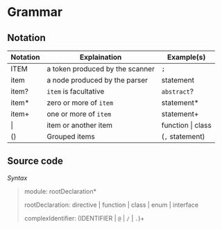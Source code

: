 # Grammar

## Notation

|Notation|Explaination|Example(s)|
|-|-|-|
|ITEM|a token produced by the scanner|`;`|
|item|a node produced by the parser|statement|
|item?|`item` is facultative|`abstract`?|
|item*|zero or more of `item`|statement*|
|item+|one or more of `item`|statement+|
|\||item or another item|function \| class|
|()|Grouped items|(`,` statement)|

## Source code

*Syntax*
> module: rootDeclaration*
> 
> rootDeclaration: directive | function | class | enum | interface
> 
> complexIdentifier: (IDENTIFIER | `@` | `/` | `.`)+

